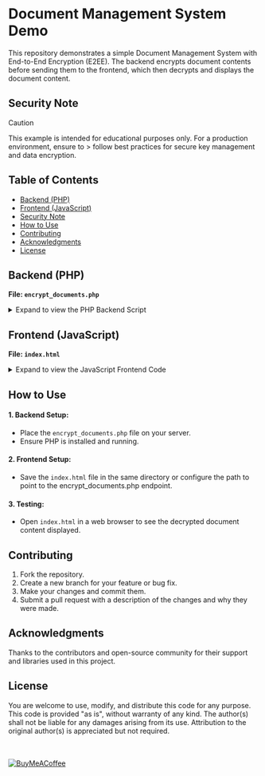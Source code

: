 # Document Management System Demo

This repository demonstrates a simple Document Management System with End-to-End Encryption (E2EE). The backend encrypts document contents before sending them to the frontend, which then decrypts and displays the document content.

## Security Note

> [!CAUTION]
> This example is intended for educational purposes only. For a production environment, ensure to > follow best practices for secure key management and data encryption.

## Table of Contents

- [Backend (PHP)](#backend-php)
- [Frontend (JavaScript)](#frontend-javascript)
- [Security Note](#security-note)
- [How to Use](#how-to-use)
- [Contributing](#contributing)
- [Acknowledgments](#acknowledgments)
- [License](#license)

## Backend (PHP)

**File: `encrypt_documents.php`**

<details>
  <summary>Expand to view the PHP Backend Script</summary>

```php
   <?php

   // Define a dummy class to simulate document data retrieval
   class Document {
      public static function select(...$args) {
         // Dummy data for demonstration purposes
         return [
               (object)['id' => 1, 'title' => 'Document 1', 'content' => 'This is a secret document.'],
               (object)['id' => 2, 'title' => 'Document 2', 'content' => 'Another secret document.']
         ];
      }
   }

   // Function to handle document data encryption
   function documents() {
      // Retrieve document data
      $documents = Document::select(
         'id',
         'title',
         'content'
      );

      // Encryption parameters
      $applicationKey = 'SecretPassphrase2024'; // Passphrase for encryption
      $salt = bin2hex(random_bytes(16)); // Random salt (16 bytes) converted to hexadecimal
      $iterations = 10000; // Number of iterations for PBKDF2
      $keyLength = 32; // Length of derived key (32 bytes for 256 bits)

      // Derive a 256-bit key from the passphrase using PBKDF2
      $customAppKey = hash_pbkdf2('sha256', $applicationKey, $salt, $iterations, $keyLength, true);

      // Generate a random Initialization Vector (IV)
      $iv = openssl_random_pseudo_bytes(16);

      // Encrypt the 'content' field for each document
      foreach ($documents as $document) {
         if (!empty($document->content)) {
               $document->content = encryptData($document->content, $customAppKey, $iv);
         }
      }

      // Return the encrypted data, IV, and salt as JSON
      header('Content-Type: application/json');
      echo json_encode([
         'documents' => $documents,
         'iv' => base64_encode($iv), // Base64 encode the IV for safe transmission
         'salt' => $salt
      ]);
   }

   // Function to encrypt data
   function encryptData($data, $key, $iv) {
      return base64_encode(openssl_encrypt($data, 'aes-256-cbc', $key, OPENSSL_RAW_DATA, $iv));
   }

   // Execute the function
   documents();

```

</details>

## Frontend (JavaScript)

**File: `index.html`**

<details>
  <summary>Expand to view the JavaScript Frontend Code</summary>

```html
<!DOCTYPE html>
<html lang="en">
  <head>
    <meta charset="UTF-8" />
    <meta name="viewport" content="width=device-width, initial-scale=1.0" />
    <title>Document Management System</title>
  </head>
  <body>
    <h1>Document Management System</h1>
    <div id="output"></div>

    <script>
      // Asynchronous function to decrypt data
      async function decryptData(encryptedData, salt, iv) {
        const applicationKey = "SecretPassphrase2024"; // Passphrase for decryption
        const iterations = 10000; // Number of iterations for PBKDF2

        // Encode the passphrase and salt into Uint8Array
        const encodedApplicationKey = new TextEncoder().encode(applicationKey);
        const encodedSalt = new TextEncoder().encode(salt);

        // Import the passphrase key material
        const keyMaterial = await window.crypto.subtle.importKey(
          "raw",
          encodedApplicationKey,
          { name: "PBKDF2" },
          false,
          ["deriveKey"]
        );

        // Derive the encryption key using PBKDF2
        const derivedKey = await window.crypto.subtle.deriveKey(
          {
            name: "PBKDF2",
            salt: encodedSalt,
            iterations: iterations,
            hash: "SHA-256",
          },
          keyMaterial,
          { name: "AES-CBC", length: 256 },
          true,
          ["decrypt"]
        );

        // Helper function to convert base64 to ArrayBuffer
        const base64ToArrayBuffer = (base64) => {
          const binaryString = window.atob(base64);
          const len = binaryString.length;
          const bytes = new Uint8Array(len);
          for (let i = 0; i < len; i++) {
            bytes[i] = binaryString.charCodeAt(i);
          }
          return bytes.buffer;
        };

        // Convert encrypted data and IV from base64
        const encryptedArrayBuffer = base64ToArrayBuffer(encryptedData);
        const decryptedArrayBuffer = await window.crypto.subtle.decrypt(
          {
            name: "AES-CBC",
            iv: base64ToArrayBuffer(iv),
          },
          derivedKey,
          encryptedArrayBuffer
        );

        // Convert the decrypted ArrayBuffer to a string
        const decoder = new TextDecoder();
        return decoder.decode(decryptedArrayBuffer);
      }

      // Asynchronous function to fetch and display document data
      async function fetchData() {
        const response = await fetch("encrypt_documents.php");
        const data = await response.json();

        const { documents, iv, salt } = data;
        const output = document.getElementById("output");

        // Decrypt and display each document's content
        for (const document of documents) {
          const decryptedContent = await decryptData(
            document.content,
            salt,
            iv
          );
          const documentInfo = document.createElement("div");
          documentInfo.textContent = `Title: ${document.title}, Content: ${decryptedContent}`;
          output.appendChild(documentInfo);
        }
      }

      // Fetch and display data on page load
      fetchData();
    </script>

  </body>
</html>
```
</details>

## How to Use

#### 1. Backend Setup:

- Place the `encrypt_documents.php` file on your server.
- Ensure PHP is installed and running.

#### 2. Frontend Setup:

- Save the `index.html` file in the same directory or configure the path to point to the encrypt_documents.php endpoint.

#### 3. Testing:

- Open `index.html` in a web browser to see the decrypted document content displayed.

## Contributing

1. Fork the repository.
2. Create a new branch for your feature or bug fix.
3. Make your changes and commit them.
4. Submit a pull request with a description of the changes and why they were made.

## Acknowledgments

Thanks to the contributors and open-source community for their support and libraries used in this project.

## License

You are welcome to use, modify, and distribute this code for any purpose. This code is provided "as is", without warranty of any kind. The author(s) shall not be liable for any damages arising from its use. Attribution to the original author(s) is appreciated but not required.

<br /><br />
  [![BuyMeACoffee](https://img.shields.io/badge/Buy%20Me%20a%20Coffee-ffdd00?style=for-the-badge&logo=buy-me-a-coffee&logoColor=black)](https://buymeacoffee.com/marchtala)
<!-- Proudly created with GPRM ( https://gprm.itsvg.in ) -->
